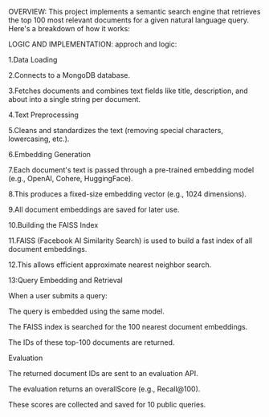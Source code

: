 OVERVIEW:
This project implements a semantic search engine that retrieves the top 100 most relevant documents for a given natural language query. Here's a breakdown of how it works:




LOGIC AND IMPLEMENTATION:
approch and logic:


1.Data Loading

2.Connects to a MongoDB database.

3.Fetches documents and combines text fields like title, description, and about into a single string per document.

4.Text Preprocessing

5.Cleans and standardizes the text (removing special characters, lowercasing, etc.).

6.Embedding Generation

7.Each document's text is passed through a pre-trained embedding model (e.g., OpenAI, Cohere, HuggingFace).

8.This produces a fixed-size embedding vector (e.g., 1024 dimensions).

9.All document embeddings are saved for later use.

10.Building the FAISS Index

11.FAISS (Facebook AI Similarity Search) is used to build a fast index of all document embeddings.

12.This allows efficient approximate nearest neighbor search.

13:Query Embedding and Retrieval

When a user submits a query:

The query is embedded using the same model.

The FAISS index is searched for the 100 nearest document embeddings.

The IDs of these top-100 documents are returned.

Evaluation

The returned document IDs are sent to an evaluation API.

The evaluation returns an overallScore (e.g., Recall@100).

These scores are collected and saved for 10 public queries.





